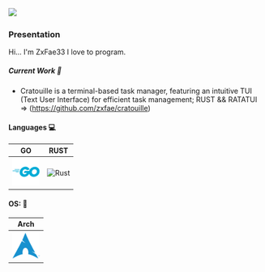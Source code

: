 ![](https://komarev.com/ghpvc/?username=zxfae&color=006bed)
### Presentation
Hi... I'm ZxFae33
I love to program.


##### Current Work 🚀
- Cratouille is a terminal-based task manager, featuring an intuitive TUI (Text User Interface) for efficient task management; RUST && RATATUI => (https://github.com/zxfae/cratouille)

#### Languages :computer:

| GO | RUST |
|----------|----------|
| <img src="https://github.com/devicons/devicon/blob/master/icons/go/go-original-wordmark.svg" title="Golang" alt="Golang" width="55" height="55"/> | <img src="https://www.rust-lang.org/logos/rust-logo-128x128.png" title="Rust"  alt="Rust" width="55" height="55"/>

#### OS: :floppy_disk:

| Arch |
|--------|
| <img src="https://github.com/devicons/devicon/blob/master/icons/archlinux/archlinux-original.svg" title="ArchLinux" alt="ArchLinux" width="55" height="55"/>
